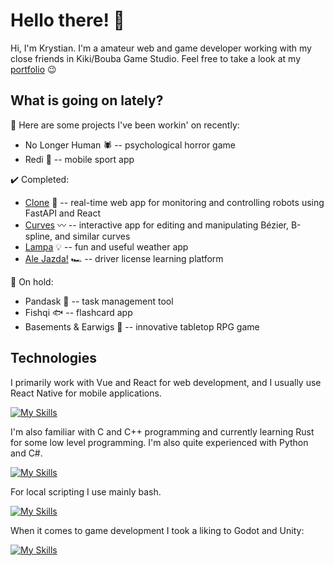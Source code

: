 # Hello there! 👋

Hi, I'm Krystian. I'm a amateur web and game developer working with my close friends in Kiki/Bouba Game Studio. Feel free to take a look at my [portfolio](https://sztakler.github.io/portfolio/) 😉

## What is going on lately?

👷 Here are some projects I've been workin' on recently:
- No Longer Human 🕷️ -- psychological horror game
- Redi 🏃 -- mobile sport app

✔️ Completed:
- [Clone](https://github.com/Sztakler/clone) 🤖 -- real-time web app for monitoring and controlling robots using FastAPI and React
- [Curves](https://github.com/Sztakler/curves) 〰️ -- interactive app for editing and manipulating Bézier, B-spline, and similar curves
- [Lampa](https://github.com/Sztakler/Lampa) 💡 -- fun and useful weather app
- [Ale Jazda!](https://github.com/Sztakler/driver-license-uwr) 🏎️ -- driver license learning platform

🛑 On hold:
- Pandask 🐼 -- task management tool
- Fishqi 🐟 -- flashcard app
- Basements & Earwigs 🎲 -- innovative tabletop RPG game

## Technologies

I primarily work with Vue and React for web development, and I usually use React Native for mobile applications.

[![My Skills](https://skillicons.dev/icons?i=javascript,typescript,html,css,vue,react,bun,nodejs,figma&theme=light)](https://skillicons.dev)

I'm also familiar with C and C++ programming and currently learning Rust for some low level programming. I'm also quite experienced with Python and C#. 

[![My Skills](https://skillicons.dev/icons?i=c,cpp,cs,python&=light)](https://skillicons.dev)

For local scripting I use mainly bash.

[![My Skills](https://skillicons.dev/icons?i=bash&=light)](https://skillicons.dev)

When it comes to game development I took a liking to Godot and Unity:

[![My Skills](https://skillicons.dev/icons?i=unity,godot&theme=light)](https://skillicons.dev)

